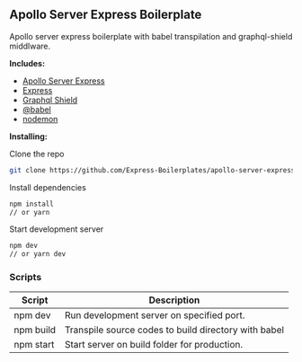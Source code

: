 ## Apollo Server Express Boilerplate

Apollo server express boilerplate with babel transpilation and graphql-shield middlware.

**Includes:**

- [Apollo Server Express](https://www.npmjs.com/package/apollo-server-express)
- [Express](https://www.npmjs.com/package/express)
- [Graphql Shield](https://www.npmjs.com/package/graphql-shield)
- [@babel](https://babeljs.io)
- [nodemon](https://nodemon.io)

**Installing:**

Clone the repo

```bash
git clone https://github.com/Express-Boilerplates/apollo-server-express.git
```

Install dependencies

```bash
npm install
// or yarn
```

Start development server

```bash
npm dev
// or yarn dev
```

### Scripts

| Script    | Description                                          |
| --------- | ---------------------------------------------------- |
| npm dev   | Run development server on specified port.            |
| npm build | Transpile source codes to build directory with babel |
| npm start | Start server on build folder for production.         |
